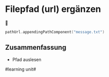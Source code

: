 # Filepfad (url) ergänzen
📑

```swift
pathUrl.appendingPathComponent("message.txt")
```

## Zusammenfassung
- Pfad auslesen


#learning unit#